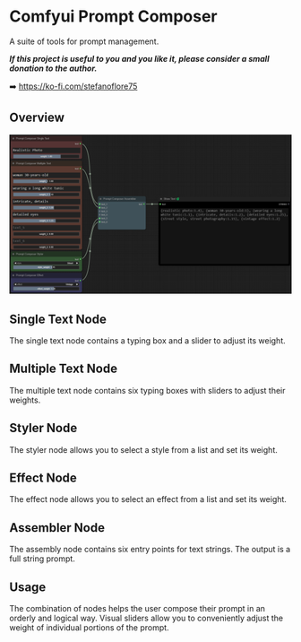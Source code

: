 # Comfyui Prompt Composer
A suite of tools for prompt management.

**_If this project is useful to you and you like it, please consider a small donation to the author._**

➡️ https://ko-fi.com/stefanoflore75

## Overview

![ComfyUI Prompt Composer Node](/screenshot/prompt-composer-overview.png)

## Single Text Node

The single text node contains a typing box and a slider to adjust its weight.

## Multiple Text Node

The multiple text node contains six typing boxes with sliders to adjust their weights.

## Styler Node

The styler node allows you to select a style from a list and set its weight.

## Effect Node

The effect node allows you to select an effect from a list and set its weight.

## Assembler Node

The assembly node contains six entry points for text strings. The output is a full string prompt.

## Usage

The combination of nodes helps the user compose their prompt in an orderly and logical way. Visual sliders allow you to conveniently adjust the weight of individual portions of the prompt.